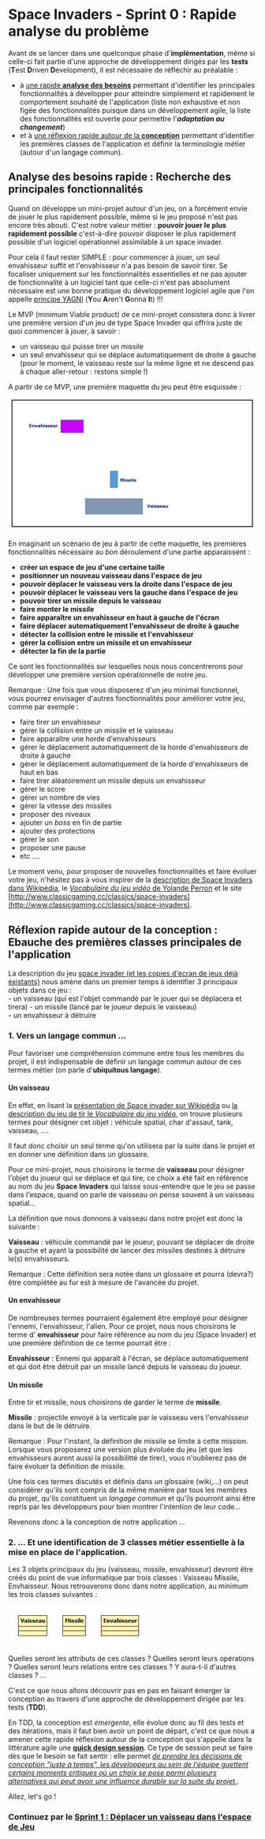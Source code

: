 # Space Invaders - Sprint 0 : Rapide analyse du problème

Avant de se lancer dans une quelconque phase d'**implémentation**, même si celle-ci fait partie d'une approche de développement dirigés par les **tests** (**T**est **D**riven **D**evelopment), il est nécessaire de réfléchir au préalable  :  

* à [une rapide **analyse des besoins**](#analyse)  permettant d'identifier les principales fonctionnalités à développer pour atteindre simplement et rapidement le comportement souhaité de l'application (liste non exhaustive et non figée des fonctionnalités puisque dans un développement agile, la liste des fonctionnalités est ouverte pour permettre l'***adaptation au changement***)
* et à [une réflexion rapide autour de la **conception**](#conception) permettant d'identifier les premières classes de l'application et définir la terminologie métier (autour d'un langage commun).    


## Analyse des besoins rapide : Recherche des principales fonctionnalités <a id="analyse"></a>

Quand on développe un mini-projet autour d'un jeu, on a forcément envie de jouer le plus rapidement possible, même si le jeu proposé n'est pas encore très abouti.
C'est notre valeur métier : **pouvoir jouer le plus rapidement possible** c'est-à-dire pouvoir disposer le plus rapidement possible d'un logiciel opérationnel assimilable à un space invader.

Pour cela il faut rester SIMPLE : pour commencer à jouer, un seul envahisseur suffit et l'envahisseur n'a pas besoin de savoir tirer.
Se focaliser uniquement sur les fonctionnalités essentielles et ne pas ajouter de fonctionnalité à un logiciel tant que celle-ci n'est pas absolument nécessaire est une bonne pratique du développement logiciel agile que l'on appelle [principe YAGNI](https://fr.wikipedia.org/wiki/YAGNI) (**Y**ou **A**ren't **G**onna **I**t) !!!


Le MVP (minimum Viable product) de ce mini-projet consistera donc à livrer une première version d'un jeu de type Space Invader qui offrira juste de quoi commencer à jouer, à savoir :
- un vaisseau qui puisse tirer un missile
- un seul envahisseur qui se déplace automatiquement de droite à gauche (pour le moment, le vaisseau reste sur la même ligne et ne descend pas à chaque aller-retour : restons simple !) 

A partir de ce MVP, une première maquette du jeu peut être esquissée :


![Maquette Space Invader](images/maquetteSpaceInvader.png)



En imaginant un scénario de jeu à partir de cette maquette, les premières fonctionnalités nécessaire au *bon* déroulement d'une partie apparaissent :

- **créer un espace de jeu d'une certaine taille**
- **positionner un nouveau vaisseau dans l'espace de jeu**  
- **pouvoir déplacer le vaisseau vers la droite dans l'espace de jeu**
- **pouvoir déplacer le vaisseau vers la gauche dans l'espace de jeu**
- **pouvoir tirer un missile depuis le vaisseau**  
- **faire monter le missile** 
- **faire apparaître un envahisseur en haut à gauche de l'écran**
- **faire déplacer automatiquement l'envahisseur de droite à gauche**     
- **détecter la collision entre le missile et l'envahisseur** 
- **gérer la collision entre un missile et un envahisseur**
- **détecter la fin de la partie**  


Ce sont les fonctionnalités sur lesquelles nous nous concentrerons pour développer une première version opérationnelle de notre jeu.

Remarque : Une fois que vous disposerez d'un jeu minimal fonctionnel, vous pourrez envisager d'autres fonctionnalités pour améliorer votre jeu, comme par exemple :  
- faire tirer un envahisseur   
- gérer la collision entre un missile et le vaisseau  
- faire apparaître une horde d'envahisseurs  
- gérer le déplacement automatiquement de la horde d'envahisseurs de droite à gauche  
- gérer le déplacement automatiquement de la horde d'envahisseurs de haut en bas  
- faire tirer aléatoirement un missile depuis un envahisseur  
- gérer le score  
- gérer un nombre de vies  
- gérer la vitesse des missiles  
- proposer des niveaux
- ajouter un *boss* en fin de partie
- ajouter des protections  
- gérer le son  
- proposer une pause  
- etc ....

Le moment venu, pour proposer de nouvelles fonctionnalités et faire évoluer votre jeu, n'hésitez pas à vous inspirer de la [description de Space Invaders dans Wikipédia](https://fr.wikipedia.org/wiki/Space_Invaders), le [*Vocabulaire du jeu vidéo* de Yolande Perron](https://www.oqlf.gouv.qc.ca/ressources/bibliotheque/dictionnaires/20120701_jeu_video.pdf) et le site [http://www.classicgaming.cc/classics/space-invaders](http://www.classicgaming.cc/classics/space-invaders).


<!-- ### Représentation des fonctionnalités dans un backlog de produit visuel de type story map

Rq : Ce type de représentation est appelé Story Map (lien institut agile) dans la terminologie agile.
L'objectif de ce mini-projet n'est pas de travailler autour de la spécification agile. L'année prochaine, vous aurez un autre [module d'initiation au développement agile](https://github.com/iblasquez/enseignement-developpement-logiciel-agile) qui vous permettra de comprendre comment, au travers de différents ateliers collaboratifs, il est possible d'obtenir ce type d'artefact. 
 
Remarque : Si nous avions été dans un développement clasique, au lieu de lister les fonctionnalités nous aurions également très bien pu modéliser les besoins de l'application à l'aide d'un diagramme de US qui aurait pu ressembler au diagramme suivant.... mais le TDD étant une démarche agile, la première repésentation sous forme de backlog produit est plus adapté à notre approche de développement dans le cadre de ce mini-projet !!! -->

## Réflexion rapide autour de la conception : Ebauche des premières classes principales de l'application <a id="conception"></a>


La description du jeu [space invader (et les copies d'écran de jeux déjà existants)](https://fr.wikipedia.org/wiki/Space_Invaders) nous amène dans un premier temps à identifier 3 principaux objets dans ce jeu :  
	- un vaisseau (qui est l'objet commandé par le jouer qui se déplacera et tirera)
	- un missile (lancé par le joueur depuis le vaisseau)  
	- un envahisseur à détruire  


### 1. Vers un langage commun ...
Pour favoriser une compréhension commune entre tous les membres du projet, il est indispensable de définir un langage commun autour de ces termes métier (on parle d'**ubiquitous langage**). 

#### Un vaisseau
En effet, en lisant la [présentation de Space invader sur Wikipédia](https://fr.wikipedia.org/wiki/Space_Invaders) ou [la description du jeu de tir  le *Vocabulaire du jeu vidéo*](https://www.oqlf.gouv.qc.ca/ressources/bibliotheque/dictionnaires/20120701_jeu_video.pdf), on trouve plusieurs termes pour désigner cet objet : véhicule spatial, char d'assaut, tank, vaisseau, .... 

Il faut donc choisir un seul terme qu'on utilisera par la suite dans le projet et en donner une définition dans un glossaire.

Pour ce mini-projet, nous choisirons le terme de **vaisseau** pour désigner l'objet du joueur qui se déplace et qui tire, ce choix a été fait en référence au nom du jeu **Space Invaders** qui laisse sous-entendre que le jeu se passe dans l'espace, quand on parle de vaisseau on pense souvent à un vaisseau spatial...

La définition que nous donnons à vaisseau dans notre projet est donc la suivante : 

**Vaisseau** : véhicule commandé par le joueur, pouvant se déplacer de droite à gauche et ayant la possibilité de lancer des missiles destinés à détruire le(s) envahisseurs.

Remarque : Cette définition sera notée dans un glossaire et pourra (devra?) être complétée au fur est à mesure de l'avancée du projet.

	
#### Un envahisseur
De nombreuses termes pourraient également être employé pour désigner l'ennemi, l'envahisseur, l'alien.
Pour ce projet, nous nous choisirons le terme d' **envahisseur** pour faire référence au nom du jeu (Space Invader) et une première définition de ce terme pourrait être :

**Envahisseur** : Ennemi qui apparaît à l'écran, se déplace automatiquement et qui doit être détruit par un missile lancé depuis le vaisseau du joueur.

#### Un missile
Entre tir et missile, nous choisirons de garder le terme de **missile**.

**Missile** : projectile envoyé à la verticale par le vaisseau vers l'envahisseur dans le but de le détruire.


Remarque : Pour l'instant, la définition de missile se limite à cette mission.
Lorsque vous proposerez une version plus évoluée du jeu (et que les envahisseurs auront aussi la possibilitté de tirer), vous n'oublierez pas de faire évoluer la définition de missile.


Une fois ces termes discutés et définis dans un glossaire (wiki,...) on peut considérer qu'ils sont compris de la même manière par tous les membres du projet, qu'ils constituent un *langage commun* et qu'ils pourront ainsi être repris par les développeurs pour bien montrer l'intention de leur code...

Revenons donc à la conception de notre application ...

### 2. ... Et une identification de 3 classes métier essentielle à la mise en place de l'application.

Les 3 objets principaux du jeu (vaisseau, missile, envahisseur) devront être créés du point de vue informatique par trois classes : Vaisseau Missile, Envhaisseur.
Nous retrouverons donc dans notre application, au minimum les trois classes suivantes :

![Classes](images/classes.jpg)

Quelles seront les attributs de ces classes ? Quelles seront leurs opérations ? Quelles seront leurs relations entre ces classes ? Y aura-t-il d'autres classes ? ...

C'est ce que nous allons découvrir pas en pas en faisant émerger la conception au travers d'une approche de développement dirigée par les tests (**TDD**).

En TDD, la conception est *émergente*, elle évolue donc au fil des tests et des itérations, mais il faut bien avoir un point de départ, c'est ce que nous a amener cette rapide réflexion autour de la conception qui s'appelle dans la littérature agile une **[quick design session](http://referentiel.institut-agile.fr/quickdesign.html)**. Ce type de session peut se faire dès que le besoin se fait sentir : elle permet *[de prendre les décisions de conception "juste à temps", les développeurs au sein de l'équipe guettent certains moments critiques où un choix se pose parmi plusieurs alternatives qui peut avoir une influence durable sur la suite du projet.](http://referentiel.institut-agile.fr/quickdesign.html)*.


Allez, let's go !

### Continuez par le [Sprint 1 : Déplacer un vaisseau dans l'espace de Jeu](SpaceInvaders_S1_DeplacerVaisseau.md)